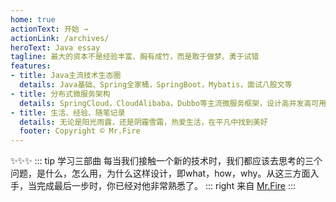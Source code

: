 ```yaml
---
home: true
actionText: 开始 →
actionLink: /archives/
heroText: Java essay
tagline: 最大的资本不是经验丰富、胸有成竹，而是敢于做梦、勇于试错
features:
- title: Java主流技术生态圈
  details: Java基础、Spring全家桶，SpringBoot，Mybatis，面试八股文等
- title: 分布式微服务架构
  details: SpringCloud，CloudAlibaba，Dubbo等主流微服务框架，设计高并发高可用架构
- title: 生活、经验、随笔记录
  details: 无论是阳光雨露，还是阴霾雪霜，热爱生活，在平凡中找到美好
  footer: Copyright © Mr.Fire
---
```


✨✨✨
::: tip 学习三部曲
每当我们接触一个新的技术时，我们都应该去思考的三个问题，是什么，怎么用，为什么这样设计，即what，how，why。从这三方面入手，当完成最后一步时，你已经对他非常熟悉了。
::: right
来自 [Mr.Fire](https://www.javaessay.cn)
:::


